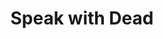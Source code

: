 ---
title: "Speak with Dead"
permalink: /spells/speak-with-dead/
tags:
  - Spell
available_for:
  - Bard
  - Cleric
level: "3rd Level"
school: "Necromancy"
range: "10 ft"
comp:
  - V
  - S
  - M
material: "burning incense."
duration: "10 minutes"
description: |
  You grant the semblance of life and intelligence to a corpse of your choice within range, allowing it to answer the questions you pose. The corpse must still have a mouth and can't be undead. The spell fails if the corpse was the target of this spell within the last 10 days.

  Until the spell ends, you can ask the corpse up to five questions. The corpse knows only what it knew in life, including the languages it knew. Answers are usually brief, cryptic, or repetitive, and the corpse is under no compulsion to offer a truthful answer if you are hostile to it or it recognizes you as an enemy. This spell doesn't return the creature's soul to its body, only its animating spirit. Thus, the corpse can't learn new information, doesn't comprehend anything that has happened since it died, and can't speculate about future events.
excerpt: "You grant the semblance of life and intelligence to a corpse of your choice within range, allowing it to answer the questions you pose."
source: "Basic Rules"
---